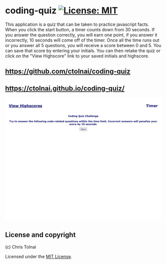 # coding-quiz [![License: MIT](https://img.shields.io/badge/License-MIT-yellow.svg)](https://opensource.org/licenses/MIT)

This application is a quiz that can be taken to practice javascript facts.  When you click the start button, a timer counts down from 30 seconds.  If you answer the question correctly, you will earn one point, if you answer it incorrectly, 10 seconds will come off of the timer.  Once all the time runs out or you answer all 5 questions, you will receive a score between 0 and 5.  You can save that score by entering your initials.  You can then retake the quiz or click on the "View Highscore" link to your saved initials and highscore.

## https://github.com/ctolnai/coding-quiz
## https://ctolnai.github.io/coding-quiz/

 <img src="assets/images/screenshot.png"/>

 ## License and copyright

(c) Chris Tolnai 

Licensed under the [MIT License](LICENSE).
